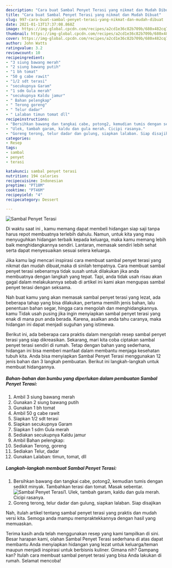 ```yaml
---
description: "Cara buat Sambal Penyet Terasi yang nikmat dan Mudah Dibuat"
title: "Cara buat Sambal Penyet Terasi yang nikmat dan Mudah Dibuat"
slug: 997-cara-buat-sambal-penyet-terasi-yang-nikmat-dan-mudah-dibuat
date: 2021-01-13T17:37:08.868Z
image: https://img-global.cpcdn.com/recipes/a2cd1e36c82b709b/680x482cq70/sambal-penyet-terasi-foto-resep-utama.jpg
thumbnail: https://img-global.cpcdn.com/recipes/a2cd1e36c82b709b/680x482cq70/sambal-penyet-terasi-foto-resep-utama.jpg
cover: https://img-global.cpcdn.com/recipes/a2cd1e36c82b709b/680x482cq70/sambal-penyet-terasi-foto-resep-utama.jpg
author: John Watts
ratingvalue: 3.2
reviewcount: 10
recipeingredient:
- "3 siung bawang merah"
- "2 siung bawang putih"
- "1 bh tomat"
- "50 g cabe rawit"
- "1/2 sdt terasi"
- "secukupnya Garam"
- "1 sdm Gula merah"
- "secukupnya Kaldu jamur"
- " Bahan pelengkap"
- " Terong goreng"
- " Telur dadar"
- " Lalaban timun tomat dll"
recipeinstructions:
- "Bersihkan bawang dan tangkai cabe, potong2, kemudian tumis dengan sedikit minyak. Tambahkan terasi dan tomat. Masak sebentar."
- "Ulek, tambah garam, kaldu dan gula merah. Cicipi rasanya."
- "Goreng terong, telur dadar dan gulung, siapkan lalaban. Siap disajikan"
categories:
- Resep
tags:
- sambal
- penyet
- terasi

katakunci: sambal penyet terasi 
nutrition: 194 calories
recipecuisine: Indonesian
preptime: "PT18M"
cooktime: "PT46M"
recipeyield: "4"
recipecategory: Dessert

---
```



![Sambal Penyet Terasi](https://img-global.cpcdn.com/recipes/a2cd1e36c82b709b/680x482cq70/sambal-penyet-terasi-foto-resep-utama.jpg)

Di waktu  saat ini , kamu memang dapat membeli hidangan siap saji tanpa harus repot membuatnya terlebih dahulu. Namun, untuk kita yang mau menyuguhkan hidangan terbaik kepada keluarga, maka kamu memang lebih baik menghidangkannya sendiri. Lantaran, memasak sendiri lebih sehat serta dapat menyesuaikan sesuai selera keluarga.

Jika kamu lagi mencari inspirasi cara membuat sambal penyet terasi yang nikmat dan mudah dibuat,maka di sinilah tempatnya. Cara membuat sambal penyet terasi  sebenarnya tidak susah untuk dilakukan jika anda membuatnya dengan langkah yang tepat. Tapi, anda tidak usah risau akan gagal dalam melakukannya 
sebab di artikel ini kami akan mengupas sambal penyet terasi dengan seksama.  



Nah buat kamu yang akan memasak sambal penyet terasi yang lezat, ada beberapa tahap yang bisa dilakukan, pertama memilih jenis bahan, lalu penentuan bahan segar, hingga cara mengolah dan menghidangkannya. kamu Tidak usah pusing jika ingin menyiapkan sambal penyet terasi yang enak di mana pun anda berada. Karena, asalkan anda  tahu caranya, maka hidangan ini dapat menjadi suguhan yang istimewa.

Berikut ini, ada beberapa cara praktis  dalam mengolah resep sambal penyet terasi yang siap dikreasikan. Sekarang, mari kita coba ciptakan sambal penyet terasi sendiri di rumah. Tetap dengan bahan yang sederhana, hidangan ini bisa memberi manfaat dalam membantu menjaga kesehatan tubuh kita. Anda bisa menyiapkan Sambal Penyet Terasi menggunakan 12 jenis bahan dan 3 langkah pembuatan. Berikut ini langkah-langkah untuk membuat hidangannya.

<!--inarticleads1-->

##### Bahan-bahan dan bumbu yang diperlukan dalam pembuatan Sambal Penyet Terasi:

1. Ambil 3 siung bawang merah
1. Gunakan 2 siung bawang putih
1. Gunakan 1 bh tomat
1. Ambil 50 g cabe rawit
1. Siapkan 1/2 sdt terasi
1. Siapkan secukupnya Garam
1. Siapkan 1 sdm Gula merah
1. Sediakan secukupnya Kaldu jamur
1. Ambil  Bahan pelengkap:
1. Sediakan  Terong, goreng
1. Sediakan  Telur, dadar
1. Gunakan  Lalaban: timun, tomat, dll




<!--inarticleads2-->

##### Langkah-langkah membuat Sambal Penyet Terasi:

1. Bersihkan bawang dan tangkai cabe, potong2, kemudian tumis dengan sedikit minyak. Tambahkan terasi dan tomat. Masak sebentar.
<img src="https://img-global.cpcdn.com/steps/01112f08d286b917/160x128cq70/sambal-penyet-terasi-langkah-memasak-1-foto.jpg" alt="Sambal Penyet Terasi">1. Ulek, tambah garam, kaldu dan gula merah. Cicipi rasanya.
1. Goreng terong, telur dadar dan gulung, siapkan lalaban. Siap disajikan




Nah, itulah artikel tentang  sambal penyet terasi  yang praktis dan mudah versi kita. Semoga anda mampu mempraktekkannya dengan hasil yang memuaskan. 

Terima kasih anda telah menggunakan resep yang kami tampilkan di sini. Besar harapan kami, olahan  Sambal Penyet Terasi sederhana di atas dapat membantu Anda menyiapkan hidangan yang lezat untuk keluarga/teman maupun menjadi inspirasi untuk berbisnis kuliner. Gimana nih? Gampang kan? Itulah cara membuat sambal penyet terasi yang bisa Anda lakukan di rumah. Selamat mencoba!

